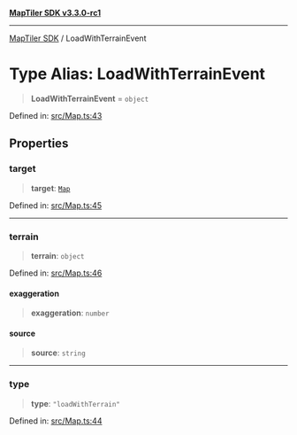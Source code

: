 [**MapTiler SDK v3.3.0-rc1**](../README.md)

***

[MapTiler SDK](../README.md) / LoadWithTerrainEvent

# Type Alias: LoadWithTerrainEvent

> **LoadWithTerrainEvent** = `object`

Defined in: [src/Map.ts:43](https://github.com/maptiler/maptiler-sdk-js/blob/d9cb958ebf063ecde2f6f583eb172e5a83460e6a/src/Map.ts#L43)

## Properties

### target

> **target**: [`Map`](../classes/Map.md)

Defined in: [src/Map.ts:45](https://github.com/maptiler/maptiler-sdk-js/blob/d9cb958ebf063ecde2f6f583eb172e5a83460e6a/src/Map.ts#L45)

***

### terrain

> **terrain**: `object`

Defined in: [src/Map.ts:46](https://github.com/maptiler/maptiler-sdk-js/blob/d9cb958ebf063ecde2f6f583eb172e5a83460e6a/src/Map.ts#L46)

#### exaggeration

> **exaggeration**: `number`

#### source

> **source**: `string`

***

### type

> **type**: `"loadWithTerrain"`

Defined in: [src/Map.ts:44](https://github.com/maptiler/maptiler-sdk-js/blob/d9cb958ebf063ecde2f6f583eb172e5a83460e6a/src/Map.ts#L44)
